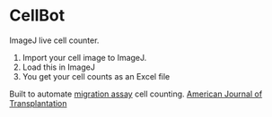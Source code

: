 # CellBot
ImageJ live cell counter.

1. Import your cell image to ImageJ.
2. Load this in ImageJ
3. You get your cell counts as an Excel file

Built to automate [migration assay](https://www.youtube.com/watch?v=6SON7VAA5-k) cell counting.
[American Journal of Transplantation](https://pubmed.ncbi.nlm.nih.gov/25693473/)
